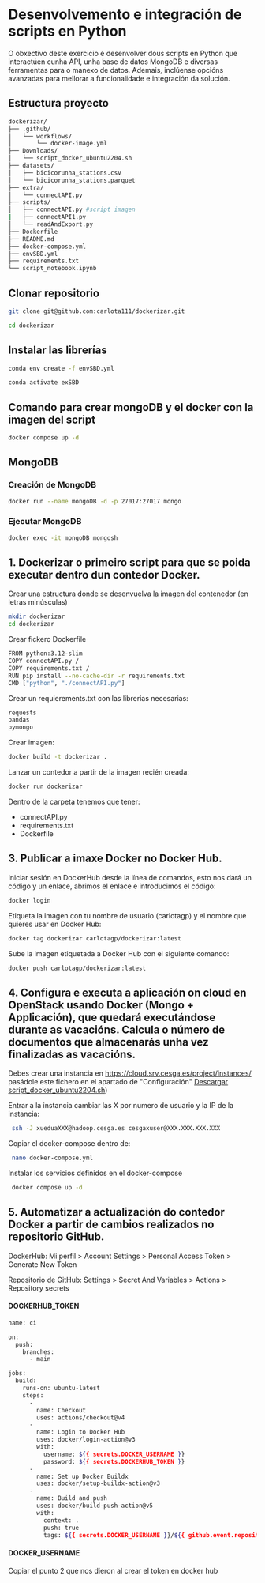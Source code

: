 # Desenvolvemento e integración de scripts en Python
O obxectivo deste exercicio é desenvolver dous scripts en Python que interactúen cunha API, unha base de datos MongoDB e diversas ferramentas para o manexo de datos. Ademais, inclúense opcións avanzadas para mellorar a funcionalidade e integración da solución.

## Estructura proyecto
```bash
dockerizar/
├── .github/
│   └── workflows/
│       └── docker-image.yml  
├── Downloads/                
│   └── script_docker_ubuntu2204.sh    
├── datasets/                 
│   ├── bicicorunha_stations.csv         
│   └── bicicorunha_stations.parquet
├── extra/                    
│   └── connectAPI.py             
├── scripts/                  
│   ├── connectAPI.py #script imagen 
|   ├── connectAPI1.py              
│   └── readAndExport.py            
├── Dockerfile                
├── README.md                 
├── docker-compose.yml        
├── envSBD.yml                
├── requirements.txt         
└── script_notebook.ipynb     
````

## Clonar repositorio 
```bash
git clone git@github.com:carlota111/dockerizar.git
````
```bash
cd dockerizar
````
## Instalar las librerías
```bash
conda env create -f envSBD.yml
````
```bash
conda activate exSBD
````

## Comando para crear mongoDB y el docker con la imagen del script
```bash
docker compose up -d
````
## MongoDB
### Creación de MongoDB
```bash
docker run --name mongoDB -d -p 27017:27017 mongo
````
### Ejecutar MongoDB
```bash
docker exec -it mongoDB mongosh
````

## 1.	Dockerizar o primeiro script para que se poida executar dentro dun contedor Docker.
Crear una estructura donde se desenvuelva la imagen del contenedor (en letras minúsculas)
```bash
mkdir dockerizar
cd dockerizar
````
Crear fickero Dockerfile
```bash
FROM python:3.12-slim
COPY connectAPI.py /
COPY requirements.txt /
RUN pip install --no-cache-dir -r requirements.txt
CMD ["python", "./connectAPI.py"]
````
Crear un requierements.txt con las librerias necesarias:
```bash
requests
pandas
pymongo
````
Crear imagen:
```bash
docker build -t dockerizar .
````
Lanzar un contedor a partir de la imagen recién creada:
```bash
docker run dockerizar
````

Dentro de la carpeta tenemos que tener:
-   connectAPI.py 
-   requirements.txt 
-   Dockerfile

## 3.	Publicar a imaxe Docker no Docker Hub.
Iniciar sesión en DockerHub desde la línea de comandos, esto nos dará un código y un enlace, abrimos el enlace e introducimos el código:
```bash
docker login
````

Etiqueta la imagen con tu nombre de usuario (carlotagp) y el nombre que quieres usar en Docker Hub:
```bash
docker tag dockerizar carlotagp/dockerizar:latest
````

Sube la imagen etiquetada a Docker Hub con el siguiente comando:
```bash
docker push carlotagp/dockerizar:latest
````

## 4.	Configura e executa a aplicación on cloud en OpenStack usando Docker (Mongo + Applicación), que quedará executándose durante as vacacións.  Calcula o número de documentos que almacenarás unha vez finalizadas as vacacións.
Debes crear una instancia en https://cloud.srv.cesga.es/project/instances/ pasádole este fichero en el apartado de "Configuración" [Descargar script_docker_ubuntu2204.sh](https://github.com/carlota111/eva_1_SBD/raw/refs/heads/main/Downloads/script_docker_ubuntu2204.sh))

Entrar a la instancia cambiar las X por numero de usuario y la IP de la instancia:
```bash
 ssh -J xueduaXXX@hadoop.cesga.es cesgaxuser@XXX.XXX.XXX.XXX
````
Copiar el docker-compose dentro de:
```bash
 nano docker-compose.yml
````
Instalar los servicios definidos en el docker-compose
```bash
 docker compose up -d
````

## 5.	Automatizar a actualización do contedor Docker a partir de cambios realizados no repositorio GitHub.
DockerHub: Mi perfil > Account Settings > Personal Access Token > Generate New Token

Repositorio de GitHub: Settings > Secret And Variables >  Actions > Repository secrets

#### DOCKERHUB_TOKEN
```bash
name: ci

on:
  push:
    branches:
      - main

jobs:
  build:
    runs-on: ubuntu-latest
    steps:
      -
        name: Checkout
        uses: actions/checkout@v4
      -
        name: Login to Docker Hub
        uses: docker/login-action@v3
        with:
          username: ${{ secrets.DOCKER_USERNAME }}
          password: ${{ secrets.DOCKERHUB_TOKEN }}
      -
        name: Set up Docker Buildx
        uses: docker/setup-buildx-action@v3
      -
        name: Build and push
        uses: docker/build-push-action@v5
        with:
          context: .
          push: true
          tags: ${{ secrets.DOCKER_USERNAME }}/${{ github.event.repository.name }}:latest
````
#### DOCKER_USERNAME 
Copiar el punto 2 que nos dieron al crear el token en docker hub
